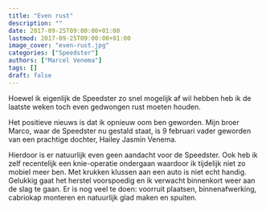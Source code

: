 ```yaml
---
title: "Even rust"
description: ""
date: 2017-09-25T09:00:00+01:00
lastmod: 2017-09-25T09:00:00+01:00
image_cover: "even-rust.jpg"
categories: ["Speedster"]
authors: ["Marcel Venema"] 
tags: []
draft: false
---
```


Hoewel ik eigenlijk de Speedster zo snel mogelijk af wil hebben heb ik de laatste weken toch even gedwongen rust moeten houden.

Het positieve nieuws is dat ik opnieuw oom ben geworden. Mijn broer Marco, waar de Speedster nu gestald staat, is 9 februari vader geworden van een prachtige dochter,  Hailey Jasmin Venema.

Hierdoor is er natuurlijk even geen aandacht voor de Speedster. Ook heb ik zelf recentelijk een knie-operatie ondergaan waardoor ik tijdelijk niet zo mobiel meer ben. Met krukken klussen aan een auto is niet echt handig. Gelukkig gaat het herstel voorspoedig en ik verwacht binnenkort weer aan de slag te gaan. Er is nog veel te doen: voorruit plaatsen, binnenafwerking, cabriokap monteren en natuurlijk glad maken en spuiten.

&nbsp;
